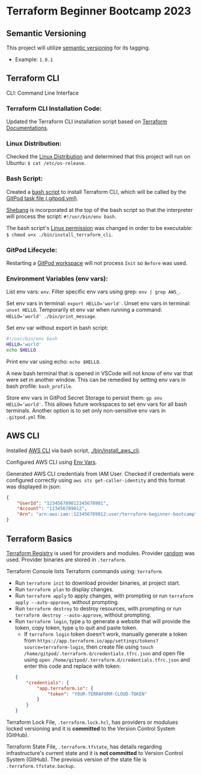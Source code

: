 # Terraform Beginner Bootcamp 2023

## Semantic Versioning

This project will utilize [semantic versioning](https://semver.org/) for its tagging. 
- Example: `1.0.1`

## Terraform CLI

CLI: Command Line Interface

### Terraform CLI Installation Code:

Updated the Terraform CLI installation script based on [Terraform Documentations](https://developer.hashicorp.com/terraform/tutorials/aws-get-started/install-cli). 

### Linux Distribution: 

Checked the [Linux Distribution](https://opensource.com/article/18/6/linux-version) and determined that this project will run on Ubuntu: `$ cat /etc/os-release`.

### Bash Script:

Created a [bash script](./bin/install_terraform_cli) to install Terraform CLI, which will be called by the [GitPod task file (.gitpod.yml)](.gitpod.yml).

[Shebang](https://en.wikipedia.org/wiki/Shebang_(Unix)) is incorporated at the top of the bash script so that the interpreter will process the script: `#!/usr/bin/env bash`.

The bash script's [Linux permission](https://en.wikipedia.org/wiki/Chmod) was changed in order to be executable: `$ chmod u+x ./bin/install_terraform_cli`.

### GitPod Lifecycle: 

Restarting a [GitPod workspace](https://www.gitpod.io/docs/configure/workspaces/tasks) will not process `Init` so `Before` was used. 

### Environment Variables (env vars):

List env vars: `env`. Filter specific env vars using grep: `env | grep AWS_`.

Set env vars in terminal: `export HELLO='world'`. Unset env vars in terminal: `unset HELLO`. Temporarily et env var when running a command: `HELLO='world' ./bin/print_message`.

 Set env var without export in bash script: 
 ```sh
 #!/usr/bin/env bash
 HELLO='world'
 echo $HELLO
 ```

Print env var using echo: `echo $HELLO`.

A new bash terminal that is opened in VSCode will not know of env var that were set in another window. This can be remedied by setting env vars in bash profile: `bash_profile`.

Store env vars in GitPod Secret Storage to persist them: `gp env HELLO='world'`. This allows future workspaces to set env vars for all bash terminals. Another option is to set only non-sensitive env vars in `.gitpod.yml` file. 

## AWS CLI

Installed [AWS CLI](https://docs.aws.amazon.com/cli/latest/userguide/getting-started-install.html) via bash script, [./bin/install_aws_cli](./bin/install_aws_cli).

Configured AWS CLI using [ Env Vars](https://docs.aws.amazon.com/cli/latest/userguide/cli-configure-envvars.html).

Generated AWS CLI credentials from IAM User. Checked if credentials were configured correctly using `aws sts get-caller-identity` and this format was displayed in json:
```json
{
    "UserId": "123456789012345678901",
    "Account": "123456789012",
    "Arn": "arn:aws:iam::123456789012:user/terraform-beginner-bootcamp"
}
```

## Terraform Basics

[Terraform Registry](https://registry.terraform.io/) is used for providers and modules. Provider [random](https://registry.terraform.io/providers/hashicorp/random/latest) was used. Provider binaries are stored in `.terraform`. 

Terraform Console lists Terraform commands using: `terraform`. 
- Run `terraform init` to download provider binaries, at project start. 
- Run `terraform plan` to display changes.
- Run  `terraform apply` to apply changes, with prompting or run `terraform apply --auto-approve`, without prompting. 
- Run  `terraform destroy` to destroy resources, with prompting or run `terraform destroy --auto-approve`, without prompting. 
- Run `terraform login`, type `p` to generate a website that will provide the token, copy token, type `q` to quit and paste token.
    - If `terraform login` token doesn't work, manually generate a token from `https://app.terraform.io/app/settings/tokens?source=terraform-login`, then create file using `touch /home/gitpod/.terraform.d/credentials.tfrc.json` and open file using `open /home/gitpod/.terraform.d/credentials.tfrc.json` and enter this code and replace with token:
    ```json
    {
        "credentials": {
            "app.terraform.io": {
                "token": "YOUR-TERRAFORM-CLOUD-TOKEN"
            }
        }
    }
    ```

Terraform Lock File, `.terraform.lock.hcl`, has providers or modulues locked versioning and it is **committed** to the Version Control System (GitHub).

Terraform State File, `.terraform.tfstate`, has details regarding infrastructure's current state and it is **not committed** to Version Control System (GitHub). The previous version of the state file is `.terraform.tfstate.backup`.